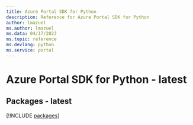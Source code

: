 ```yaml
---
title: Azure Portal SDK for Python
description: Reference for Azure Portal SDK for Python
author: lmazuel
ms.author: lmazuel
ms.data: 04/17/2023
ms.topic: reference
ms.devlang: python
ms.service: portal
---
```

# Azure Portal SDK for Python - latest
## Packages - latest
[!INCLUDE [packages](portal-index.md)]